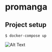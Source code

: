 # promanga

## Project setup
``` $ docker-compose up ```

![Alt Text](https://gfycat.com/longterriblehypsilophodon)
